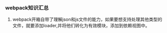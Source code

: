 <!--
 * @Author: LittleQ
 * @Date: 2023-03-07 22:55:16
 * @LastEditTime: 2023-03-07 22:58:14
 * @LastEditors: LittleQ
 * @Description: webpack总结
 * @FilePath: \NoteBook\webpack\01.md
-->
### webpack知识汇总
1. webpack开箱自带了理解json和js文件的能力，如果要想支持处理其他类型的文件，就要添加loader,并将他们转化为有效模块，添加到依赖视图中。